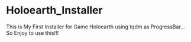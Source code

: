 # Holoearth_Installer
This is My First Installer for Game Holoearth using tqdm as ProgressBar... So Enjoy to use this!!!
